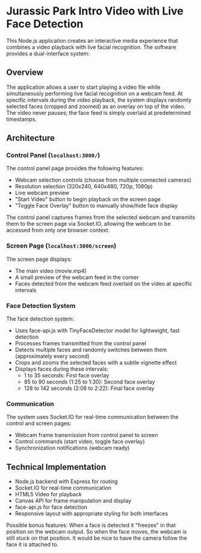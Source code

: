 # Jurassic Park Intro Video with Live Face Detection

This Node.js application creates an interactive media experience that combines a video playback with live facial recognition. The software provides a dual-interface system:

## Overview

The application allows a user to start playing a video file while simultaneously performing live facial recognition on a webcam feed. At specific intervals during the video playback, the system displays randomly selected faces (cropped and zoomed) as an overlay on top of the video. The video never pauses; the face feed is simply overlaid at predetermined timestamps.

## Architecture

### Control Panel (`localhost:3000/`)

The control panel page provides the following features:

- Webcam selection controls (choose from multiple connected cameras)
- Resolution selection (320x240, 640x480, 720p, 1080p)
- Live webcam preview
- "Start Video" button to begin playback on the screen page
- "Toggle Face Overlay" button to manually show/hide face display

The control panel captures frames from the selected webcam and transmits them to the screen page via Socket.IO, allowing the webcam to be accessed from only one browser context.

### Screen Page (`localhost:3000/screen`)

The screen page displays:

- The main video (movie.mp4)
- A small preview of the webcam feed in the corner
- Faces detected from the webcam feed overlaid on the video at specific intervals

### Face Detection System

The face detection system:

- Uses face-api.js with TinyFaceDetector model for lightweight, fast detection
- Processes frames transmitted from the control panel
- Detects multiple faces and randomly switches between them (approximately every second)
- Crops and zooms the selected faces with a subtle vignette effect
- Displays faces during these intervals:
  - 1 to 35 seconds: First face overlay
  - 85 to 90 seconds (1:25 to 1:30): Second face overlay
  - 128 to 142 seconds (2:08 to 2:22): Final face overlay

### Communication

The system uses Socket.IO for real-time communication between the control and screen pages:

- Webcam frame transmission from control panel to screen
- Control commands (start video, toggle face overlay)
- Synchronization notifications (webcam ready)

## Technical Implementation

- Node.js backend with Express for routing
- Socket.IO for real-time communication
- HTML5 Video for playback
- Canvas API for frame manipulation and display
- face-api.js for face detection
- Responsive layout with appropriate styling for both interfaces

Possible bonus features:
When a face is detected it "freezes" in that position on the webcam output. So when the face moves, the webcam is still stuck on that position. It would be nice to have the camera follow the face it is attached to.
